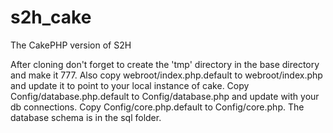 s2h_cake
========

The CakePHP version of S2H

After cloning don't forget to create the 'tmp' directory in the base directory and make it 777.  Also copy webroot/index.php.default to webroot/index.php and update it to point to your local instance of cake.  Copy Config/database.php.default to Config/database.php and update with your db connections.  Copy Config/core.php.default to Config/core.php. The database schema is in the sql folder.
